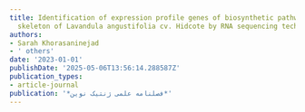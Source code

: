 ```yaml
---
title: Identification of expression profile genes of biosynthetic pathway of the terpenoid
  skeleton of Lavandula angustifolia cv. Hidcote by RNA sequencing technique
authors:
- Sarah Khorasaninejad
- ' others'
date: '2023-01-01'
publishDate: '2025-05-06T13:56:14.288587Z'
publication_types:
- article-journal
publication: '*فصلنامه علمی ژنتیک نوین*'
---
```

